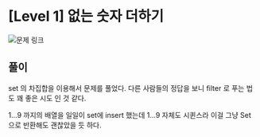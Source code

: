 # [Level 1] 없는 숫자 더하기

![문제 링크](https://school.programmers.co.kr/learn/courses/30/lessons/86051)

## 풀이 
set 의 차집합을 이용해서 문제를 풀었다. 
다른 사람들의 정답을 보니 filter 로 푸는 법도 꽤 좋은 시도 인 것 같다. 

1...9 까지의 배열을 일일이 set에 insert 했는데 1...9 자체도 시퀸스라 이걸 그냥 Set 으로 반환해도 괜찮았을 듯 하다. 
